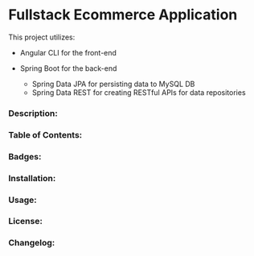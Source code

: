 # Fullstack Ecommerce Application
This project utilizes:
- Angular CLI for the front-end
- Spring Boot for the back-end

    - Spring Data JPA for persisting data to MySQL DB
    - Spring Data REST for creating RESTful APIs for data repositories


### Description:

### Table of Contents:

### Badges:

### Installation:

### Usage:

### License:

### Changelog:
